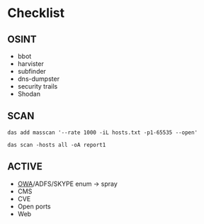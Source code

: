 # Checklist

## OSINT

* bbot
* harvister
* subfinder
* dns-dumpster
* security trails
* Shodan

## SCAN

`das add masscan '--rate 1000 -iL hosts.txt -p1-65535 --open'`

`das scan -hosts all -oA report1`

## ACTIVE

* [OWA](owa.md)/ADFS/SKYPE enum → spray
* CMS
* CVE
* Open ports
* Web
